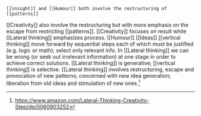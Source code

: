 	[[insight]] and [[Humour]] both involve the restructuring of [[patterns]]
[[Creativity]] also involve the restructuring but with more emphasis on the escape from restricting [[patterns]]. [[Creativity]] focuses on result while [[Lateral thinking]] emphasizes process.
[[Humour]]
[[Ideas]]
[[vertical thinking]] move forward by sequential steps each of which must be justified (e.g. logic or math); select only relevant info. In [[Lateral thinking]] we can be wrong (or seek out irrelevant information) at one stage in order to achieve correct solutions. [[Lateral thinking]] is generative; [[vertical thinking]] is selective.
[[Lateral thinking]] involves restructuring, escape and provocation of new patterns; concerned with new idea generation; liberation from old ideas and stimulation of new ones.[^1]

[^1]: https://www.amazon.com/Lateral-Thinking-Creativity-Step/dp/0060903252